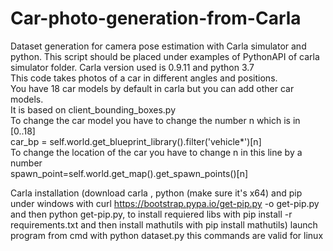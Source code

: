 # Car-photo-generation-from-Carla
Dataset generation for camera pose estimation with Carla simulator and python. 
This script should be placed under examples of PythonAPI of carla simulator folder.
Carla version used is 0.9.11 and python 3.7 <br>
This code takes photos of a car in different angles and positions. <br>
You have 18 car models by default in carla but you can add other car models.<br>
It is based on client_bounding_boxes.py <br>
To change the car model you have to change the number n which  is in [0..18] <br>
car_bp = self.world.get_blueprint_library().filter('vehicle*')[n] <br>
To change the location of the car you have to change n in this line by a number <br>
spawn_point=self.world.get_map().get_spawn_points()[n]

Carla installation (download carla , python (make sure it's x64) and  pip under windows with curl https://bootstrap.pypa.io/get-pip.py -o get-pip.py and then python get-pip.py, 
to install requiered libs with  pip install -r requirements.txt and then install mathutils with pip install mathutils)
launch program from cmd  with python dataset.py
this commands are valid for linux 


